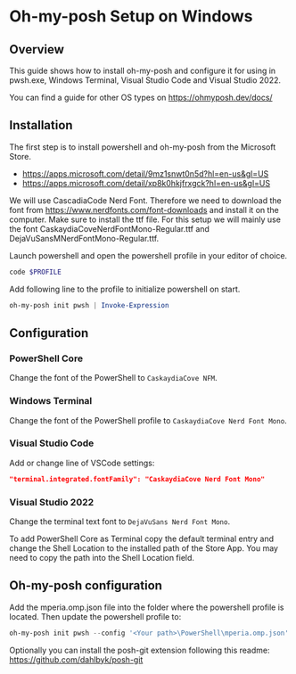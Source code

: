 # Oh-my-posh Setup on Windows

## Overview
This guide shows how to install oh-my-posh and configure it for using in pwsh.exe, Windows Terminal, Visual Studio Code and Visual Studio 2022.

You can find a guide for other OS types on https://ohmyposh.dev/docs/

## Installation
The first step is to install powershell and oh-my-posh from the Microsoft Store.

- https://apps.microsoft.com/detail/9mz1snwt0n5d?hl=en-us&gl=US
- https://apps.microsoft.com/detail/xp8k0hkjfrxgck?hl=en-us&gl=US

We will use CascadiaCode Nerd Font. Therefore we need to download the font from https://www.nerdfonts.com/font-downloads and install it on the computer.
Make sure to install the ttf file. For this setup we will mainly use the font CaskaydiaCoveNerdFontMono-Regular.ttf and DejaVuSansMNerdFontMono-Regular.ttf.

Launch powershell and open the powershell profile in your editor of choice.

``` sh
code $PROFILE
```

Add following line to the profile to initialize powershell on start.

``` ps1
oh-my-posh init pwsh | Invoke-Expression
```

## Configuration

### PowerShell Core
Change the font of the PowerShell to `CaskaydiaCove NFM`.

### Windows Terminal
Change the font of the PowerShell profile to `CaskaydiaCove Nerd Font Mono`.

### Visual Studio Code
Add or change line of VSCode settings: 

``` json
"terminal.integrated.fontFamily": "CaskaydiaCove Nerd Font Mono"
```

### Visual Studio 2022
Change the terminal text font to `DejaVuSans Nerd Font Mono`.

To add PowerShell Core as Terminal copy the default terminal entry and change the Shell Location to the installed path of the Store App. You may need to copy the path into the Shell Location field.

## Oh-my-posh configuration
Add the mperia.omp.json file into the folder where the powershell profile is located. Then update the powershell profile to:

``` ps1
oh-my-posh init pwsh --config '<Your path>\PowerShell\mperia.omp.json' | Invoke-Expression
```

Optionally you can install the posh-git extension following this readme: https://github.com/dahlbyk/posh-git